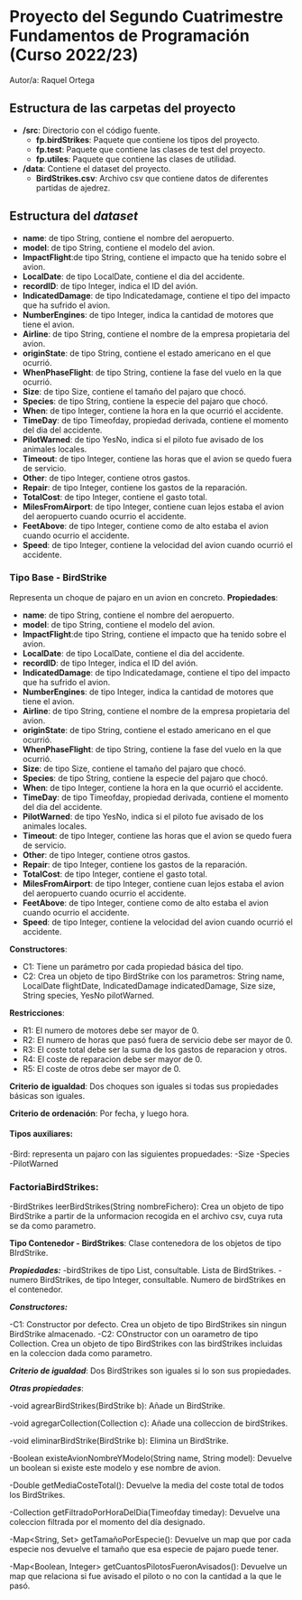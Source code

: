 # Proyecto del Segundo Cuatrimestre Fundamentos de Programación (Curso 2022/23)
Autor/a: Raquel Ortega

## Estructura de las carpetas del proyecto

* **/src**: Directorio con el código fuente.
  * **fp.birdStrikes**: Paquete que contiene los tipos del proyecto.
  * **fp.test**: Paquete que contiene las clases de test del proyecto.
  * **fp.utiles**:  Paquete que contiene las clases de utilidad. 
* **/data**: Contiene el dataset del proyecto.
    * **BirdStrikes.csv**: Archivo csv que contiene datos de diferentes partidas de ajedrez.
    
## Estructura del *dataset*

* **name**: de tipo String, contiene el nombre del aeropuerto.
* **model**: de tipo String, contiene el modelo del avion.
* **ImpactFlight**:de tipo String, contiene el impacto que ha tenido sobre el avion.
* **LocalDate**: de tipo LocalDate, contiene el dia del accidente.
* **recordID**: de tipo Integer, indica el ID del avión.
* **IndicatedDamage**: de tipo Indicatedamage, contiene el tipo del impacto que ha sufrido el avion.
* **NumberEngines**: de tipo Integer, indica la cantidad de motores que tiene el avion.
* **Airline**: de tipo String, contiene el nombre de la empresa propietaria del avion.
* **originState**: de tipo String, contiene el estado americano en el que ocurrió.
* **WhenPhaseFlight**: de tipo String, contiene la fase del vuelo en la que ocurrió.
* **Size**: de tipo Size, contiene el tamaño del pajaro que chocó.
* **Species**: de tipo String, contiene la especie del pajaro que chocó.
* **When**: de tipo Integer, contiene la hora en la que ocurrió el accidente.
* **TimeDay**: de tipo Timeofday, propiedad derivada, contiene el momento del dia del accidente.
* **PilotWarned**: de tipo YesNo, indica si el piloto fue avisado de los animales locales.
* **Timeout**: de tipo Integer, contiene las horas que el avion se quedo fuera de servicio.
* **Other**: de tipo Integer, contiene otros gastos.
* **Repair**: de tipo Integer, contiene los gastos de la reparación.
* **TotalCost**: de tipo Integer, contiene el gasto total.
* **MilesFromAirport**: de tipo Integer, contiene cuan lejos estaba el avion del aeropuerto cuando ocurrio el accidente.
* **FeetAbove**: de tipo Integer, contiene como de alto estaba el avion cuando ocurrio el accidente.
* **Speed**: de tipo Integer, contiene la velocidad del avion cuando ocurrió el accidente.

### Tipo Base - BirdStrike
Representa un choque de pajaro en un avion en concreto.
**Propiedades**:

* **name**: de tipo String, contiene el nombre del aeropuerto.
* **model**: de tipo String, contiene el modelo del avion.
* **ImpactFlight**:de tipo String, contiene el impacto que ha tenido sobre el avion.
* **LocalDate**: de tipo LocalDate, contiene el dia del accidente.
* **recordID**: de tipo Integer, indica el ID del avión.
* **IndicatedDamage**: de tipo Indicatedamage, contiene el tipo del impacto que ha sufrido el avion.
* **NumberEngines**: de tipo Integer, indica la cantidad de motores que tiene el avion.
* **Airline**: de tipo String, contiene el nombre de la empresa propietaria del avion.
* **originState**: de tipo String, contiene el estado americano en el que ocurrió.
* **WhenPhaseFlight**: de tipo String, contiene la fase del vuelo en la que ocurrió.
* **Size**: de tipo Size, contiene el tamaño del pajaro que chocó.
* **Species**: de tipo String, contiene la especie del pajaro que chocó.
* **When**: de tipo Integer, contiene la hora en la que ocurrió el accidente.
* **TimeDay**: de tipo Timeofday, propiedad derivada, contiene el momento del dia del accidente.
* **PilotWarned**: de tipo YesNo, indica si el piloto fue avisado de los animales locales.
* **Timeout**: de tipo Integer, contiene las horas que el avion se quedo fuera de servicio.
* **Other**: de tipo Integer, contiene otros gastos.
* **Repair**: de tipo Integer, contiene los gastos de la reparación.
* **TotalCost**: de tipo Integer, contiene el gasto total.
* **MilesFromAirport**: de tipo Integer, contiene cuan lejos estaba el avion del aeropuerto cuando ocurrio el accidente.
* **FeetAbove**: de tipo Integer, contiene como de alto estaba el avion cuando ocurrio el accidente.
* **Speed**: de tipo Integer, contiene la velocidad del avion cuando ocurrió el accidente.

**Constructores**: 

- C1: Tiene un parámetro por cada propiedad básica del tipo.
- C2: Crea un objeto de tipo BirdStrike con los parametros: String name, LocalDate flightDate, IndicatedDamage indicatedDamage, Size size, String species, YesNo pilotWarned.

**Restricciones**:
 
- R1: El numero de motores debe ser mayor de 0.
- R2: El numero de horas que pasó fuera de servicio debe ser mayor de 0.
- R3: El coste total debe ser la suma de los gastos de reparacion y otros.
- R4: El coste de reparacion debe ser mayor de 0.
- R5: El coste de otros debe ser mayor de 0.

**Criterio de igualdad**: Dos choques son iguales si todas sus propiedades básicas son iguales.

**Criterio de ordenación**: Por fecha, y luego hora.

#### Tipos auxiliares:
-Bird: representa un pajaro con las siguientes propuedades: -Size -Species -PilotWarned

### FactoriaBirdStrikes:

-BirdStrikes leerBirdStrikes(String nombreFichero): Crea un objeto de tipo BirdStrike a partir de la unformacion recogida en el archivo csv, cuya ruta se da como parametro.

**Tipo Contenedor - BirdStrikes**:
Clase contenedora de los objetos de tipo BIrdStrike.

***Propiedades:***
-birdStrikes de tipo List<BirdStrike>, consultable. Lista de BirdStrikes.
-numero BirdStrikes, de tipo Integer, consultable. Numero de birdStrikes en el contenedor.

***Constructores:***

-C1: Constructor por defecto. Crea un objeto de tipo BirdStrikes sin ningun BirdStrike almacenado.
-C2: COnstructor con un oarametro de tipo Collection<BirdStrike>. Crea un objeto de tipo BirdStrikes con las birdStrikes incluidas en la coleccion dada como parametro.

***Criterio de igualdad***: Dos BirdStrikes son iguales si lo son sus propiedades.

***Otras propiedades***:

-void agrearBirdStrikes(BirdStrike b): Añade un BirdStrike.

-void agregarCollection(Collection<BirdStrikes> c): Añade una colleccion de birdStrikes.

-void eliminarBirdStrike(BirdStrike b): Elimina un BirdStrike.

-Boolean existeAvionNombreYModelo(String name, String model): Devuelve un boolean si existe este modelo y ese nombre de avion.

-Double getMediaCosteTotal(): Devuelve la media del coste total de todos los BirdStrikes.

-Collection<BirdStrike> getFiltradoPorHoraDelDia(Timeofday timeday): Devuelve una coleccion filtrada por el momento del día designado.

-Map<String, Set<Size>> getTamañoPorEspecie(): Devuelve un map que por cada especie nos devuelve el tamaño que esa especie de pajaro puede tener.

-Map<Boolean, Integer> getCuantosPilotosFueronAvisados(): Devuelve un map que relaciona si fue avisado el piloto o no con la cantidad a la que le pasó.
